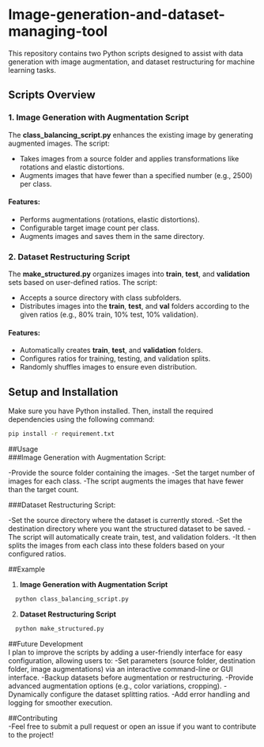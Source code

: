 # Image-generation-and-dataset-managing-tool
This repository contains two Python scripts designed to assist with data generation with image augmentation, and dataset restructuring for machine learning tasks.



## Scripts Overview

### 1. **Image Generation with Augmentation Script**
The **class_balancing_script.py** enhances the existing image by generating augmented images. The script:
- Takes images from a source folder and applies transformations like rotations and elastic distortions.
- Augments images that have fewer than a specified number (e.g., 2500) per class.

#### Features:
- Performs augmentations (rotations, elastic distortions).
- Configurable target image count per class.
- Augments images and saves them in the same directory.
  

### 2. **Dataset Restructuring Script**
The **make_structured.py** organizes images into **train**, **test**, and **validation** sets based on user-defined ratios. The script:
- Accepts a source directory with class subfolders.
- Distributes images into the **train**, **test**, and **val** folders according to the given ratios (e.g., 80% train, 10% test, 10% validation).

#### Features:
- Automatically creates **train**, **test**, and **validation** folders.
- Configures ratios for training, testing, and validation splits.
- Randomly shuffles images to ensure even distribution.


  
## Setup and Installation

Make sure you have Python installed. Then, install the required dependencies using the following command:

```bash
pip install -r requirement.txt
```


##Usage   
###Image Generation with Augmentation Script:

  -Provide the source folder containing the images.
  -Set the target number of images for each class.
  -The script augments the images that have fewer than the target count.

###Dataset Restructuring Script:   

  -Set the source directory where the dataset is currently stored.
  -Set the destination directory where you want the structured dataset to be saved.
  -The script will automatically create train, test, and validation folders.
  -It then splits the images from each class into these folders based on your configured ratios.



##Example   
  1. **Image Generation with Augmentation Script**
```bash
  python class_balancing_script.py
```
  2. **Dataset Restructuring Script**
```bash
  python make_structured.py
```


##Future Development   
I plan to improve the scripts by adding a user-friendly interface for easy configuration, allowing users to:
  -Set parameters (source folder, destination folder, image augmentations) via an interactive command-line or GUI interface.
  -Backup datasets before augmentation or restructuring.
  -Provide advanced augmentation options (e.g., color variations, cropping).
  -Dynamically configure the dataset splitting ratios.
  -Add error handling and logging for smoother execution.

##Contributing   
  -Feel free to submit a pull request or open an issue if you want to contribute to the project!

